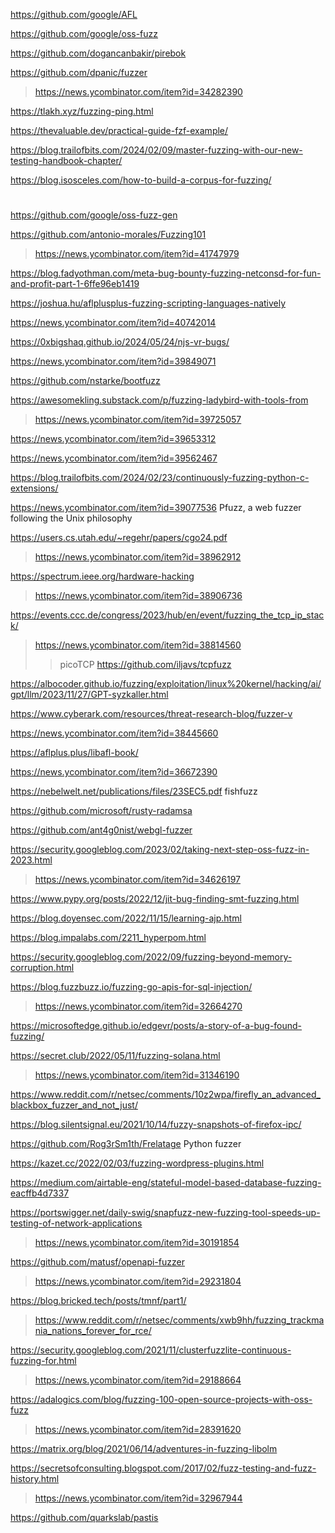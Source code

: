 https://github.com/google/AFL

https://github.com/google/oss-fuzz

https://github.com/dogancanbakir/pirebok

https://github.com/dpanic/fuzzer
> https://news.ycombinator.com/item?id=34282390

https://tlakh.xyz/fuzzing-ping.html

https://thevaluable.dev/practical-guide-fzf-example/

https://blog.trailofbits.com/2024/02/09/master-fuzzing-with-our-new-testing-handbook-chapter/

https://blog.isosceles.com/how-to-build-a-corpus-for-fuzzing/

#
https://github.com/google/oss-fuzz-gen

https://github.com/antonio-morales/Fuzzing101
> https://news.ycombinator.com/item?id=41747979

https://blog.fadyothman.com/meta-bug-bounty-fuzzing-netconsd-for-fun-and-profit-part-1-6ffe96eb1419

https://joshua.hu/aflplusplus-fuzzing-scripting-languages-natively

https://news.ycombinator.com/item?id=40742014

https://0xbigshaq.github.io/2024/05/24/njs-vr-bugs/

https://news.ycombinator.com/item?id=39849071

https://github.com/nstarke/bootfuzz

https://awesomekling.substack.com/p/fuzzing-ladybird-with-tools-from
> https://news.ycombinator.com/item?id=39725057

https://news.ycombinator.com/item?id=39653312

https://news.ycombinator.com/item?id=39562467

https://blog.trailofbits.com/2024/02/23/continuously-fuzzing-python-c-extensions/

https://news.ycombinator.com/item?id=39077536 Pfuzz, a web fuzzer following the Unix philosophy

https://users.cs.utah.edu/~regehr/papers/cgo24.pdf
> https://news.ycombinator.com/item?id=38962912

https://spectrum.ieee.org/hardware-hacking
> https://news.ycombinator.com/item?id=38906736

https://events.ccc.de/congress/2023/hub/en/event/fuzzing_the_tcp_ip_stack/
> https://news.ycombinator.com/item?id=38814560
> > picoTCP
> > https://github.com/iljavs/tcpfuzz

https://albocoder.github.io/fuzzing/exploitation/linux%20kernel/hacking/ai/gpt/llm/2023/11/27/GPT-syzkaller.html

https://www.cyberark.com/resources/threat-research-blog/fuzzer-v

https://news.ycombinator.com/item?id=38445660

https://aflplus.plus/libafl-book/

https://news.ycombinator.com/item?id=36672390

https://nebelwelt.net/publications/files/23SEC5.pdf fishfuzz

https://github.com/microsoft/rusty-radamsa

https://github.com/ant4g0nist/webgl-fuzzer

https://security.googleblog.com/2023/02/taking-next-step-oss-fuzz-in-2023.html
> https://news.ycombinator.com/item?id=34626197

https://www.pypy.org/posts/2022/12/jit-bug-finding-smt-fuzzing.html

https://blog.doyensec.com/2022/11/15/learning-ajp.html

https://blog.impalabs.com/2211_hyperpom.html

https://security.googleblog.com/2022/09/fuzzing-beyond-memory-corruption.html

https://blog.fuzzbuzz.io/fuzzing-go-apis-for-sql-injection/
> https://news.ycombinator.com/item?id=32664270

https://microsoftedge.github.io/edgevr/posts/a-story-of-a-bug-found-fuzzing/

https://secret.club/2022/05/11/fuzzing-solana.html
> https://news.ycombinator.com/item?id=31346190

https://www.reddit.com/r/netsec/comments/10z2wpa/firefly_an_advanced_blackbox_fuzzer_and_not_just/

https://blog.silentsignal.eu/2021/10/14/fuzzy-snapshots-of-firefox-ipc/

https://github.com/Rog3rSm1th/Frelatage Python fuzzer

https://kazet.cc/2022/02/03/fuzzing-wordpress-plugins.html

https://medium.com/airtable-eng/stateful-model-based-database-fuzzing-eacffb4d7337

https://portswigger.net/daily-swig/snapfuzz-new-fuzzing-tool-speeds-up-testing-of-network-applications
> https://news.ycombinator.com/item?id=30191854

https://github.com/matusf/openapi-fuzzer
> https://news.ycombinator.com/item?id=29231804

https://blog.bricked.tech/posts/tmnf/part1/
> https://www.reddit.com/r/netsec/comments/xwb9hh/fuzzing_trackmania_nations_forever_for_rce/

https://security.googleblog.com/2021/11/clusterfuzzlite-continuous-fuzzing-for.html
> https://news.ycombinator.com/item?id=29188664

https://adalogics.com/blog/fuzzing-100-open-source-projects-with-oss-fuzz
> https://news.ycombinator.com/item?id=28391620

https://matrix.org/blog/2021/06/14/adventures-in-fuzzing-libolm

https://secretsofconsulting.blogspot.com/2017/02/fuzz-testing-and-fuzz-history.html
> https://news.ycombinator.com/item?id=32967944

https://github.com/quarkslab/pastis
